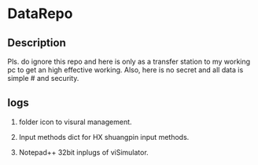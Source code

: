 # DataRepo

## Description

Pls. do ignore this repo and here is only as a transfer station to my working pc to get an high effective working. Also, here is no secret and all data is simple # and security.

## logs

1. folder icon to visural management.

2. Input methods dict for HX shuangpin input methods.

3. Notepad++ 32bit inplugs of viSimulator.
